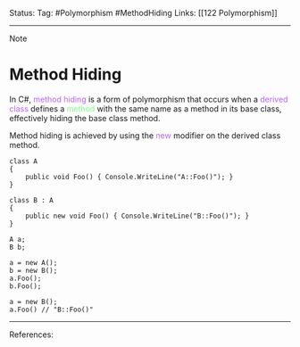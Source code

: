Status: 
Tag: #Polymorphism #MethodHiding
Links: [[122 Polymorphism]]

---
> [!note] 
>  # Method Hiding

In C#, <font style="color:#b562f9">method hiding</font> is a form of polymorphism that occurs when a <font style="color:#b562f9">derived class</font> defines a <font style="color:#81fd83">method</font> with the same name as a method in its base class, effectively hiding the base class method.

Method hiding is achieved by using the <font style="color:#b562f9">new</font> modifier on the derived class method.

``` run-csharp
class A  
{  
	public void Foo() { Console.WriteLine("A::Foo()"); }  
}

class B : A  
{  
	public new void Foo() { Console.WriteLine("B::Foo()"); }  
}

A a;  
B b;  
  
a = new A();  
b = new B();  
a.Foo();
b.Foo();

a = new B();
a.Foo() // "B::Foo()"
```

---
References: